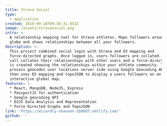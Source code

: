```yaml
---
title: Strava Social
type:
  - application
created: 2019-09-18T09:58:31.053Z
image: /assets/stravasocial.png
intro: >-
  A relationship mapping tool for Strava athletes. Maps followers around the
  globe and shows relationships between all your followers.
description: >-
  This project combined social login with Strava and D3 mapping and
  force-directed graphs. Once logged in, users followers are collated. An API
  call collates their relationships with other users and a force-directed graph
  is created showing the relationships within your athlete community. The next
  process geocodes user locations server side using Google Geocoding API, and
  then uses D3 mapping and topoJSON to display a users followers on an
  interactive global map.
features: |-
  * React, MongoDB, NodeJS, Express
  * PassportJS for authentication
  * Google geocoding API
  * D3JS Data Analysis and Representation
  * Force Directed Graphs and TopoJSON
link: 'https://wizardly-shannon-1b8807.netlify.com/'
github: ''
---
```


